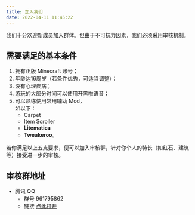 ```yaml
---
title: 加入我们
date: 2022-04-11 11:45:22
---
```


我们十分欢迎新成员加入群体。但由于不可抗力因素，我们必须采用审核机制。

## 需要满足的基本条件

1. 拥有正版 Minecraft 账号；
2. 年龄达16周岁（若条件优秀，可适当调整）；
3. 没有心理疾病；
4. 游玩的大部分时间可以使用开黑啦语音；
5. 可以熟练使用常用辅助 Mod，  
    如以下：
    - Carpet
    - Item Scroller
    - **Litematica**
    - **Tweakeroo**。

若你满足以上五点要求，便可以加入审核群，针对你个人的特长（如红石、建筑等）接受进一步的审核。

## 审核群地址

- 腾讯 QQ
  - 群号 961795862
  - 链接 [点此打开](https://jq.qq.com/?_wv=1027&k=jGJSyt2H)